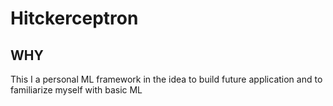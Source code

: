 # Hitckerceptron 
## WHY

This I a personal ML framework in the idea to build future application and to familiarize myself with basic ML
